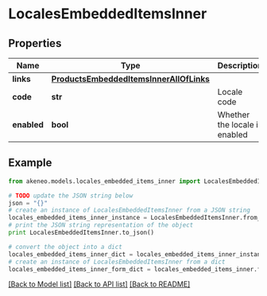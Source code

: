 # LocalesEmbeddedItemsInner


## Properties
Name | Type | Description | Notes
------------ | ------------- | ------------- | -------------
**links** | [**ProductsEmbeddedItemsInnerAllOfLinks**](ProductsEmbeddedItemsInnerAllOfLinks.md) |  | [optional] 
**code** | **str** | Locale code | 
**enabled** | **bool** | Whether the locale is enabled | [optional] [default to False]

## Example

```python
from akeneo.models.locales_embedded_items_inner import LocalesEmbeddedItemsInner

# TODO update the JSON string below
json = "{}"
# create an instance of LocalesEmbeddedItemsInner from a JSON string
locales_embedded_items_inner_instance = LocalesEmbeddedItemsInner.from_json(json)
# print the JSON string representation of the object
print LocalesEmbeddedItemsInner.to_json()

# convert the object into a dict
locales_embedded_items_inner_dict = locales_embedded_items_inner_instance.to_dict()
# create an instance of LocalesEmbeddedItemsInner from a dict
locales_embedded_items_inner_form_dict = locales_embedded_items_inner.from_dict(locales_embedded_items_inner_dict)
```
[[Back to Model list]](../README.md#documentation-for-models) [[Back to API list]](../README.md#documentation-for-api-endpoints) [[Back to README]](../README.md)


